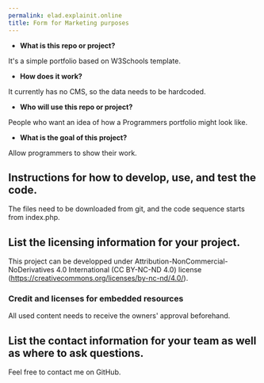```yaml
---
permalink: elad.explainit.online
title: Form for Marketing purposes 
---
```


* **What is this repo or project?** 

It's a simple portfolio based on W3Schools template. 

* **How does it work?**

It currently has no CMS, so the data needs to be hardcoded. 

* **Who will use this repo or project?**

People who want an idea of how a Programmers portfolio might look like.

* **What is the goal of this project?**  

Allow programmers to show their work. 

## Instructions for how to develop, use, and test the code.

The files need to be downloaded from git, and the code sequence starts from index.php.

## List the licensing information for your project.

This project can be developped under Attribution-NonCommercial-NoDerivatives 4.0 International (CC BY-NC-ND 4.0) license (https://creativecommons.org/licenses/by-nc-nd/4.0/).

### Credit and licenses for embedded resources

All used content needs to receive the owners' approval beforehand.

## List the contact information for your team as well as where to ask questions.

Feel free to contact me on GitHub.
